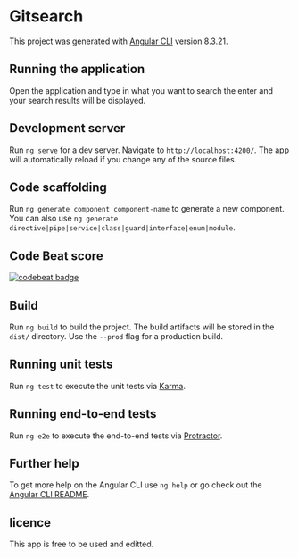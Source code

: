 # Gitsearch

This project was generated with [Angular CLI](https://github.com/angular/angular-cli) version 8.3.21.

## Running the application

Open the application  and type in what you want to search the enter and your search results will be displayed.

## Development server

Run `ng serve` for a dev server. Navigate to `http://localhost:4200/`. The app will automatically reload if you change any of the source files.

## Code scaffolding

Run `ng generate component component-name` to generate a new component. You can also use `ng generate directive|pipe|service|class|guard|interface|enum|module`.

## Code Beat score

[![codebeat badge](https://codebeat.co/badges/aae7d21b-9c6c-4e98-9e13-8826871fa63d)](https://codebeat.co/projects/github-com-timothybaraka-gitsearch-dev)

## Build

Run `ng build` to build the project. The build artifacts will be stored in the `dist/` directory. Use the `--prod` flag for a production build.

## Running unit tests

Run `ng test` to execute the unit tests via [Karma](https://karma-runner.github.io).

## Running end-to-end tests

Run `ng e2e` to execute the end-to-end tests via [Protractor](http://www.protractortest.org/).

## Further help

To get more help on the Angular CLI use `ng help` or go check out the [Angular CLI README](https://github.com/angular/angular-cli/blob/master/README.md).

## licence

This app is free to be used and editted.
